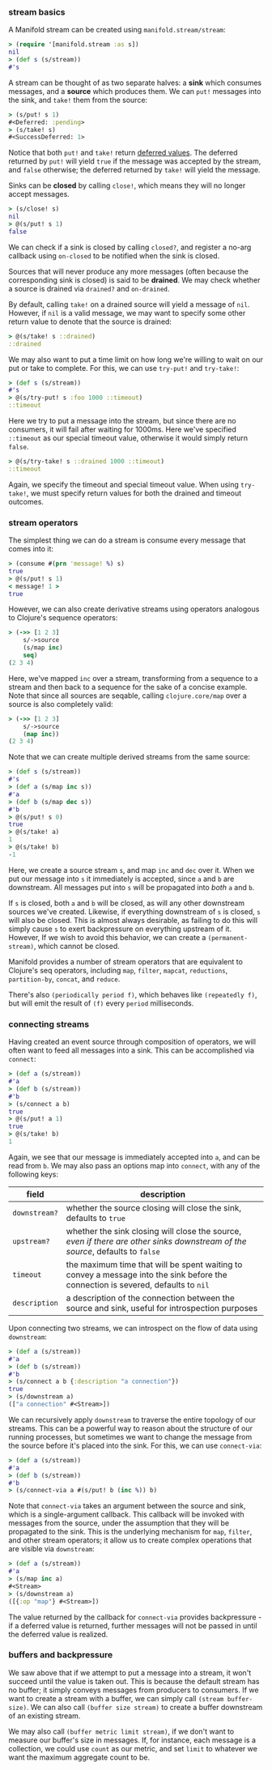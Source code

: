 ### stream basics

A Manifold stream can be created using `manifold.stream/stream`:

```clj
> (require '[manifold.stream :as s])
nil
> (def s (s/stream))
#'s
```

A stream can be thought of as two separate halves: a **sink**  which consumes messages, and a **source**  which produces them.  We can `put!` messages into the sink, and `take!` them from the source:

```clj
> (s/put! s 1)
#<Deferred: :pending>
> (s/take! s)
#<SuccessDeferred: 1>
```

Notice that both `put!` and `take!` return [deferred values](/docs/deferred.md).  The deferred returned by `put!` will yield `true` if the message was accepted by the stream, and `false` otherwise; the deferred returned by `take!` will yield the message.

Sinks can be **closed** by calling `close!`, which means they will no longer accept messages.

```clj
> (s/close! s)
nil
> @(s/put! s 1)
false
```

We can check if a sink is closed by calling `closed?`, and register a no-arg callback using `on-closed` to be notified when the sink is closed.

Sources that will never produce any more messages (often because the corresponding sink is closed) is said to be **drained**.  We may check whether a source is drained via `drained?` and `on-drained`.

By default, calling `take!` on a drained source will yield a message of `nil`.  However, if `nil` is a valid message, we may want to specify some other return value to denote that the source is drained:

```clj
> @(s/take! s ::drained)
::drained
```

We may also want to put a time limit on how long we're willing to wait on our put or take to complete.  For this, we can use `try-put!` and `try-take!`:

```clj
> (def s (s/stream))
#'s
> @(s/try-put! s :foo 1000 ::timeout)
::timeout
```

Here we try to put a message into the stream, but since there are no consumers, it will fail after waiting for 1000ms.  Here we've specified `::timeout` as our special timeout value, otherwise it would simply return `false`.

```clj
> @(s/try-take! s ::drained 1000 ::timeout)
::timeout
```

Again, we specify the timeout and special timeout value.  When using `try-take!`, we must specify return values for both the drained and timeout outcomes.

### stream operators

The simplest thing we can do a stream is consume every message that comes into it:

```clj
> (consume #(prn 'message! %) s)
true
> @(s/put! s 1)
< message! 1 >
true
```

However, we can also create derivative streams using operators analogous to Clojure's sequence operators:

```clj
> (->> [1 2 3]
    s/->source
    (s/map inc)
    seq)
(2 3 4)
```

Here, we've mapped `inc` over a stream, transforming from a sequence to a stream and then back to a sequence for the sake of a concise example.  Note that since all sources are seqable, calling `clojure.core/map` over a source is also completely valid:

```clj
> (->> [1 2 3]
    s/->source
    (map inc))
(2 3 4)
```

Note that we can create multiple derived streams from the same source:

```clj
> (def s (s/stream))
#'s
> (def a (s/map inc s))
#'a
> (def b (s/map dec s))
#'b
> @(s/put! s 0)
true
> @(s/take! a)
1
> @(s/take! b)
-1
```

Here, we create a source stream `s`, and map `inc` and `dec` over it.  When we put our message into `s` it immediately is accepted, since `a` and `b` are downstream.  All messages put into `s` will be propagated into *both* `a` and `b`.

If `s` is closed, both `a` and `b` will be closed, as will any other downstream sources we've created.  Likewise, if everything downstream of `s` is closed, `s` will also be closed.  This is almost always desirable, as failing to do this will simply cause `s` to exert backpressure on everything upstream of it.  However, If we wish to avoid this behavior, we can create a `(permanent-stream)`, which cannot be closed.

Manifold provides a number of stream operators that are equivalent to Clojure's seq operators, including `map`, `filter`, `mapcat`, `reductions`, `partition-by`, `concat`, and `reduce`.

There's also `(periodically period f)`, which behaves like `(repeatedly f)`, but will emit the result of `(f)` every `period` milliseconds.


### connecting streams

Having created an event source through composition of operators, we will often want to feed all messages into a sink.  This can be accomplished via `connect`:

```clj
> (def a (s/stream))
#'a
> (def b (s/stream))
#'b
> (s/connect a b)
true
> @(s/put! a 1)
true
> @(s/take! b)
1
```

Again, we see that our message is immediately accepted into `a`, and can be read from `b`.  We may also pass an options map into `connect`, with any of the following keys:

| field | description |
|-------|-------------|
| `downstream?` | whether the source closing will close the sink, defaults to `true` |
| `upstream?` | whether the sink closing will close the source, *even if there are other sinks downstream of the source*, defaults to `false` |
| `timeout` | the maximum time that will be spent waiting to convey a message into the sink before the connection is severed, defaults to `nil` |
| `description` | a description of the connection between the source and sink, useful for introspection purposes |

Upon connecting two streams, we can introspect on the flow of data using `downstream`:

```clj
> (def a (s/stream))
#'a
> (def b (s/stream))
#'b
> (s/connect a b {:description "a connection"})
true
> (s/downstream a)
(["a connection" #<Stream>])
```

We can recursively apply `downstream` to traverse the entire topology of our streams.  This can be a powerful way to reason about the structure of our running processes, but sometimes we want to change the message from the source before it's placed into the sink.  For this, we can use `connect-via`:

```clj
> (def a (s/stream))
#'a
> (def b (s/stream))
#'b
> (s/connect-via a #(s/put! b (inc %)) b)
```

Note that `connect-via` takes an argument between the source and sink, which is a single-argument callback.  This callback will be invoked with messages from the source, under the assumption that they will be propagated to the sink.  This is the underlying mechanism for `map`, `filter`, and other stream operators; it allow us to create complex operations that are visible via `downstream`:

```clj
> (def a (s/stream))
#'a
> (s/map inc a)
#<Stream>
> (s/downstream a)
([{:op "map"} #<Stream>])
```

The value returned by the callback for `connect-via` provides backpressure - if a deferred value is returned, further messages will not be passed in until the deferred value is realized.

### buffers and backpressure

We saw above that if we attempt to put a message into a stream, it won't succeed until the value is taken out.  This is because the default stream has no buffer; it simply conveys messages from producers to consumers.  If we want to create a stream with a buffer, we can simply call `(stream buffer-size)`.  We can also call `(buffer size stream)` to create a buffer downstream of an existing stream.

We may also call `(buffer metric limit stream)`, if we don't want to measure our buffer's size in messages.  If, for instance, each message is a collection, we could use `count` as our metric, and set `limit` to whatever we want the maximum aggregate count to be.
